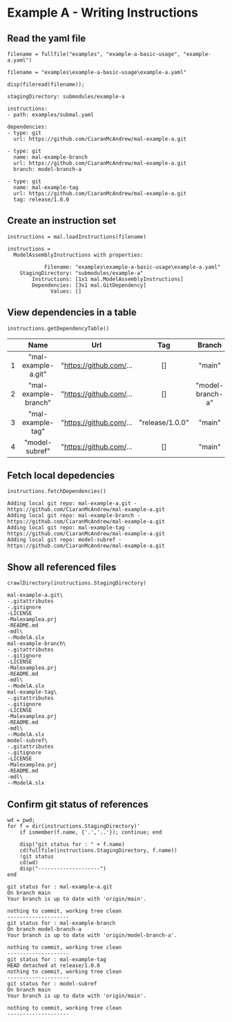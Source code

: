 # Example A - Writing Instructions
## Read the yaml file

```matlab:Code
filename = fullfile("examples", "example-a-basic-usage", "example-a.yaml")
```

```text:Output
filename = "examples\example-a-basic-usage\example-a.yaml"
```

```matlab:Code
disp(fileread(filename));
```

```text:Output
stagingDirectory: submodules/example-a

instructions:
- path: examples/submal.yaml

dependencies:
- type: git
  url: https://github.com/CiaranMcAndrew/mal-example-a.git

- type: git
  name: mal-example-branch
  url: https://github.com/CiaranMcAndrew/mal-example-a.git
  branch: model-branch-a

- type: git
  name: mal-example-tag
  url: https://github.com/CiaranMcAndrew/mal-example-a.git
  tag: release/1.0.0
```

## Create an instruction set

```matlab:Code
instructions = mal.loadInstructions(filename)
```

```text:Output
instructions = 
  ModelAssemblyInstructions with properties:

            Filename: "examples\example-a-basic-usage\example-a.yaml"
    StagingDirectory: "submodules/example-a"
        Instructions: [1x1 mal.ModelAssemblyInstructions]
        Dependencies: [3x1 mal.GitDependency]
              Values: []

```

## View dependencies in a table

```matlab:Code
instructions.getDependencyTable()
```

| |Name|Url|Tag|Branch|Commit|Type|Instructions|
|:--:|:--:|:--:|:--:|:--:|:--:|:--:|:--:|
|1|"mal-example-a.git"|"https://github.com/...|[]|"main"|"latest"|"git"|0x0 mal.ModelAssembl...|
|2|"mal-example-branch"|"https://github.com/...|[]|"model-branch-a"|"latest"|"git"|0x0 mal.ModelAssembl...|
|3|"mal-example-tag"|"https://github.com/...|"release/1.0.0"|"main"|"latest"|"git"|0x0 mal.ModelAssembl...|
|4|"model-subref"|"https://github.com/...|[]|"main"|"latest"|"git"|0x0 mal.ModelAssembl...|

## Fetch local depedencies

```matlab:Code
instructions.fetchDependencies()
```

```text:Output
Adding local git repo: mal-example-a.git - https://github.com/CiaranMcAndrew/mal-example-a.git
Adding local git repo: mal-example-branch - https://github.com/CiaranMcAndrew/mal-example-a.git
Adding local git repo: mal-example-tag - https://github.com/CiaranMcAndrew/mal-example-a.git
Adding local git repo: model-subref - https://github.com/CiaranMcAndrew/mal-example-a.git
```

## Show all referenced files

```matlab:Code
crawlDirectory(instructions.StagingDirectory)
```

```text:Output
mal-example-a.git\
-.gitattributes
-.gitignore
-LICENSE
-Malexamplea.prj
-README.md
-mdl\
--ModelA.slx
mal-example-branch\
-.gitattributes
-.gitignore
-LICENSE
-Malexamplea.prj
-README.md
-mdl\
--ModelA.slx
mal-example-tag\
-.gitattributes
-.gitignore
-LICENSE
-Malexamplea.prj
-README.md
-mdl\
--ModelA.slx
model-subref\
-.gitattributes
-.gitignore
-LICENSE
-Malexamplea.prj
-README.md
-mdl\
--ModelA.slx
```

## Confirm git status of references

```matlab:Code
wd = pwd;
for f = dir(instructions.StagingDirectory)'
    if ismember(f.name, {'.','..'}); continue; end
    
    disp("git status for : " + f.name)
    cd(fullfile(instructions.StagingDirectory, f.name))
    !git status
    cd(wd)
    disp("--------------------")
end
```

```text:Output
git status for : mal-example-a.git
On branch main
Your branch is up to date with 'origin/main'.

nothing to commit, working tree clean
--------------------
git status for : mal-example-branch
On branch model-branch-a
Your branch is up to date with 'origin/model-branch-a'.

nothing to commit, working tree clean
--------------------
git status for : mal-example-tag
HEAD detached at release/1.0.0
nothing to commit, working tree clean
--------------------
git status for : model-subref
On branch main
Your branch is up to date with 'origin/main'.

nothing to commit, working tree clean
--------------------
```
